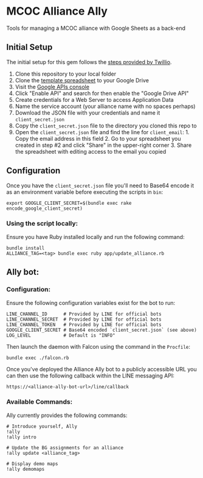 # MCOC Alliance Ally

Tools for managing a MCOC alliance with Google Sheets as a back-end

## Initial Setup

The initial setup for this gem follows the [steps provided by Twillio](https://www.twilio.com/blog/2017/03/google-spreadsheets-ruby.html).

  1. Clone this repository to your local folder
  2. Clone the [template spreadsheet]() to your Google Drive
  3. Visit the [Google APIs console](https://console.developers.google.com/)
  4. Click "Enable API" and search for then enable the "Google Drive API"
  5. Create credentials for a Web Server to access Application Data
  6. Name the service account (your alliance name with no spaces perhaps)
  7. Download the JSON file with your credentials and name it `client_secret.json`
  8. Copy the `client_secret.json` file to the directory you cloned this repo to
  9. Open the `client_secret.json` file and find the line for `client_email`:
    1. Copy the email address in this field
    2. Go to your spreadsheet you created in step #2 and click "Share" in the upper-right corner
    3. Share the spreadsheet with editing access to the email you copied

## Configuration

Once you have the `client_secret.json` file you'll need to Base64 encode it as
an environment variable before executing the scripts in `bin`:

```
export GOOGLE_CLIENT_SECRET=$(bundle exec rake encode_google_client_secret)
```

### Using the script locally:

Ensure you have Ruby installed locally and run the following command:

```
bundle install
ALLIANCE_TAG=<tag> bundle exec ruby app/update_alliance.rb
```

## Ally bot:

### Configuration:

Ensure the following configuration variables exist for the bot to run:

```
LINE_CHANNEL_ID      # Provided by LINE for official bots
LINE_CHANNEL_SECRET  # Provided by LINE for official bots
LINE_CHANNEL_TOKEN   # Provided by LINE for official bots
GOOGLE_CLIENT_SECRET # Base64 encoded `client_secret.json` (see above)
LOG_LEVEL            # Default is "INFO"
```

Then launch the daemon with Falcon using the command in the `Procfile`:

`bundle exec ./falcon.rb`

Once you've deployed the Alliance Ally bot to a publicly accessible URL you can
then use the following callback within the LINE messaging API:

`https://<alliance-ally-bot-url>/line/callback`

### Available Commands:

Ally currently provides the following commands:

```
# Introduce yourself, Ally
!ally
!ally intro

# Update the BG assignments for an alliance
!ally update <alliance_tag>

# Display demo maps
!ally demomaps
```
